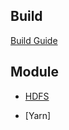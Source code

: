 ## Build

[Build Guide](https://github.com/apache/hadoop/blob/trunk/BUILDING.txt)

## Module

* [HDFS](./hdfs/)

* [Yarn]